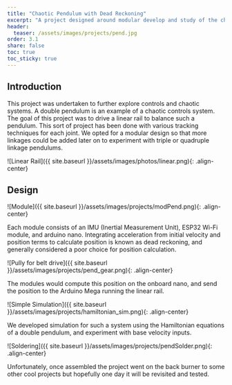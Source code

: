 ```yaml
---
title: "Chaotic Pendulum with Dead Reckoning"
excerpt: "A project designed around modular develop and study of the chaotic movement of a double, triple, or quadruple pendulum."
header:
  teaser: /assets/images/projects/pend.jpg
order: 3.1
share: false
toc: true
toc_sticky: true
---
```

## Introduction 

This project was undertaken to further explore controls and chaotic systems. A double pendulum is an example of a chaotic controls system. The goal of this project was to drive a linear rail to balance such a pendulum. This sort of project has been done with various tracking techniques for each joint. We opted for a modular design so that more linkages could be added later on to experiment with triple or quadruple linkage pendulums. 

![Linear Rail]({{ site.baseurl }}/assets/images/photos/linear.png){: .align-center}

## Design 

![Module]({{ site.baseurl }}/assets/images/projects/modPend.png){: .align-center}

Each module consists of an IMU (Inertial Measurement Unit), ESP32 Wi-Fi module, and arduino nano. Integrating acceleration from initial velocity and position terms to calculate position is known as dead reckoning, and generally considered a poor choice for position calculation. 

![Pully for belt drive]({{ site.baseurl }}/assets/images/projects/pend_gear.png){: .align-center}

The modules would compute this position on the onboard nano, and send the position to the Arduino Mega running the linear rail. 

![Simple Simulation]({{ site.baseurl }}/assets/images/projects/hamiltonian_sim.png){: .align-center}

We developed simulation for such a system using the Hamiltonian equations of a double pendulum, and experiment with base velocity inputs. 

![Soldering]({{ site.baseurl }}/assets/images/projects/pendSolder.png){: .align-center}

Unfortunately, once assembled the project went on the back burner to some other cool projects but hopefully one day it will be revisited and tested. 